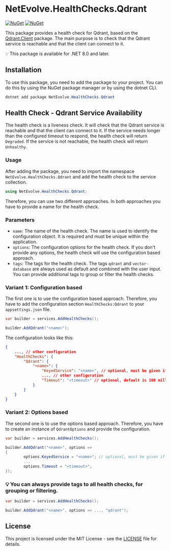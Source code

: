 # NetEvolve.HealthChecks.Qdrant

[![NuGet](https://img.shields.io/nuget/v/NetEvolve.HealthChecks.Qdrant?logo=nuget)](https://www.nuget.org/packages/NetEvolve.HealthChecks.Qdrant/)
[![NuGet](https://img.shields.io/nuget/dt/NetEvolve.HealthChecks.Qdrant?logo=nuget)](https://www.nuget.org/packages/NetEvolve.HealthChecks.Qdrant/)

This package provides a health check for Qdrant, based on the [Qdrant.Client](https://www.nuget.org/packages/Qdrant.Client/) package. The main purpose is to check that the Qdrant service is reachable and that the client can connect to it.

:bulb: This package is available for .NET 8.0 and later.

## Installation
To use this package, you need to add the package to your project. You can do this by using the NuGet package manager or by using the dotnet CLI.
```powershell
dotnet add package NetEvolve.HealthChecks.Qdrant
```

## Health Check - Qdrant Service Availability
The health check is a liveness check. It will check that the Qdrant service is reachable and that the client can connect to it. If the service needs longer than the configured timeout to respond, the health check will return `Degraded`. If the service is not reachable, the health check will return `Unhealthy`.

### Usage
After adding the package, you need to import the namespace `NetEvolve.HealthChecks.Qdrant` and add the health check to the service collection.
```csharp
using NetEvolve.HealthChecks.Qdrant;
```
Therefore, you can use two different approaches. In both approaches you have to provide a name for the health check.

### Parameters
- `name`: The name of the health check. The name is used to identify the configuration object. It is required and must be unique within the application.
- `options`: The configuration options for the health check. If you don't provide any options, the health check will use the configuration based approach.
- `tags`: The tags for the health check. The tags `qdrant` and `vector-database` are always used as default and combined with the user input. You can provide additional tags to group or filter the health checks.

### Variant 1: Configuration based
The first one is to use the configuration based approach. Therefore, you have to add the configuration section `HealthChecks:Qdrant` to your `appsettings.json` file.
```csharp
var builder = services.AddHealthChecks();

builder.AddQdrant("<name>");
```

The configuration looks like this:
```json
{
    ..., // other configuration
    "HealthChecks": {
        "Qdrant": {
            "<name>": {
                "KeyedService": "<name>", // optional, must be given if you want to access a keyed service
                ..., // other configuration
                "Timeout": "<timeout>" // optional, default is 100 milliseconds
            }
        }
    }
}
```

### Variant 2: Options based
The second one is to use the options based approach. Therefore, you have to create an instance of `QdrantOptions` and provide the configuration.
```csharp
var builder = services.AddHealthChecks();

builder.AddQdrant("<name>", options =>
{
        options.KeyedService = "<name>"; // optional, must be given if you want to access a keyed service
        ...
        options.Timeout = "<timeout>";
});
```

### :bulb: You can always provide tags to all health checks, for grouping or filtering.

```csharp
var builder = services.AddHealthChecks();

builder.AddQdrant("<name>", options => ..., "qdrant");
```

## License

This project is licensed under the MIT License - see the [LICENSE](https://raw.githubusercontent.com/dailydevops/healthchecks/refs/heads/main/LICENSE) file for details.
